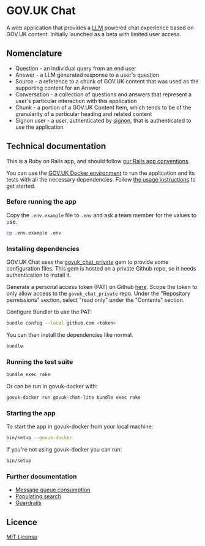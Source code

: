 # GOV.UK Chat

A web application that provides a [LLM](https://en.wikipedia.org/wiki/Large_language_model) powered chat experience based on GOV.UK content. Initially launched as a beta with limited user access.

## Nomenclature

- Question - an individual query from an end user
- Answer - a LLM generated response to a user's question
- Source - a reference to a chunk of GOV.UK content that was used as the supporting content for an Answer
- Conversation - a collection of questions and answers that represent a user's particular interaction with this application
- Chunk - a portion of a GOV.UK Content Item, which tends to be of the granularity of a particular heading and related content
- Signon user - a user, authenticated by [signon](https://github.com/alphagov/signon), that is authenticated to use the application

## Technical documentation

This is a Ruby on Rails app, and should follow [our Rails app conventions](https://docs.publishing.service.gov.uk/manual/conventions-for-rails-applications.html).

You can use the [GOV.UK Docker environment](https://github.com/alphagov/govuk-docker) to run the application and its tests with all the necessary dependencies. Follow [the usage instructions](https://github.com/alphagov/govuk-docker#usage) to get started.

### Before running the app

Copy the `.env.example` file to `.env` and ask a team member for the values to use.

```bash
cp .env.example .env
```

### Installing dependencies

GOV.UK Chat uses the [govuk_chat_private](https://github.com/alphagov/govuk_chat_private) gem to provide some configuration files. This gem is hosted on a private Github repo, so it needs authentication to install it.

Generate a personal access token (PAT) on Github [here](https://github.com/settings/personal-access-tokens/new). Scope the token to only allow access to the `govuk_chat_private` repo. Under the "Repository permissions" section, select "read only" under the "Contents" section.

Configure Bundler to use the PAT:

```bash
bundle config --local github.com <token>
```

You can then install the dependencies like normal.

```bash
bundle
```

### Running the test suite

```bash
bundle exec rake
```

Or can be run in govuk-docker with:

```bash
govuk-docker run govuk-chat-lite bundle exec rake
```

### Starting the app

To start the app in govuk-docker from your local machine:

```bash
bin/setup --govuk-docker
```

If you're not using govuk-docker you can run:

```bash
bin/setup
```

### Further documentation

- [Message queue consumption](docs/message-queue-consumption.md)
- [Populating search](docs/populating-search.md)
- [Guardrails](docs/guardrails.md)

## Licence

[MIT License](LICENCE)

